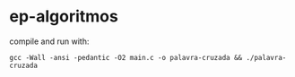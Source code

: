 # ep-algoritmos

compile and run with:

```gcc -Wall -ansi -pedantic -O2 main.c -o palavra-cruzada && ./palavra-cruzada```
